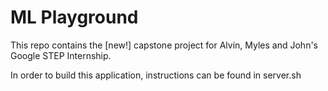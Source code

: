 # ML Playground

This repo contains the [new!] capstone project for Alvin, Myles and John's Google STEP Internship.

In order to build this application, instructions can be found in server.sh
